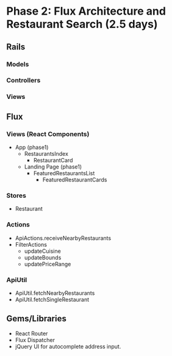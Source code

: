 # Phase 2: Flux Architecture and Restaurant Search (2.5 days)

## Rails
### Models

### Controllers

### Views

## Flux
### Views (React Components)
* App (phase1)
  * RestaurantsIndex
    * RestaurantCard
  * Landing Page (phase1)
    * FeaturedRestaurantsList
      * FeaturedRestaurantCards

### Stores
* Restaurant

### Actions
* ApiActions.receiveNearbyRestaurants
* FilterActions
  * updateCuisine
  * updateBounds
  * updatePriceRange

### ApiUtil

* ApiUtil.fetchNearbyRestaurants
* ApiUtil.fetchSingleRestaurant

## Gems/Libraries
* React Router
* Flux Dispatcher
* jQuery UI for autocomplete address input.
